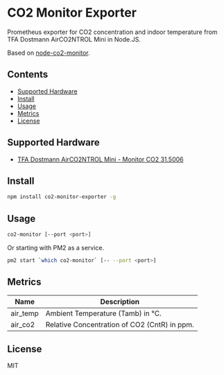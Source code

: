 # CO2 Monitor Exporter

Prometheus exporter for CO2 concentration and indoor temperature from TFA Dostmann AirCO2NTROL Mini in Node.JS.

Based on [node-co2-monitor](https://github.com/huhamhire/node-co2-monitor).


## Contents

* [Supported Hardware](#supported-hardware)
* [Install](#install)
* [Usage](#usage)
* [Metrics](#metrics)
* [License](#license)


## Supported Hardware

* [TFA Dostmann AirCO2NTROL Mini - Monitor CO2 31.5006](https://www.amazon.de/dp/B00TH3OW4Q)


## Install

```bash
npm install co2-monitor-exporter -g
```


## Usage
```bash
co2-monitor [--port <port>]
```

Or starting with PM2 as a service.
```bash
pm2 start `which co2-monitor` [-- --port <port>]
```


## Metrics

  Name  | Description
--------|-------------
air_temp| Ambient Temperature (Tamb) in ℃.
air_co2 | Relative Concentration of CO2 (CntR) in ppm.


## License

MIT
